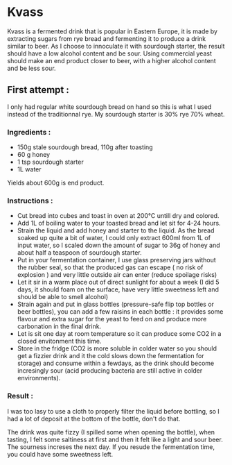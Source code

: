 # Kvass

Kvass is a fermented drink that is popular in Eastern Europe, it is made by extracting sugars from rye bread and fermenting it to produce a drink similar to beer. As I choose to innoculate it with sourdough starter, the result should have a low alcohol content and be sour. Using commercial yeast should make an end product closer to beer, with a higher alcohol content and be less sour. 

## First attempt :
I only had regular white sourdough bread on hand so this is what I used instead of the traditionnal rye.
My sourdough starter is 30% rye 70% wheat.

### Ingredients :
- 150g stale sourdough bread, 110g after toasting
- 60 g honey
- 1 tsp sourdough starter
- 1L water

Yields about 600g is end product.

### Instructions :

- Cut bread into cubes and toast in oven at 200°C untill dry and colored.  
- Add 1L of boiling water to your toasted bread and let sit for 4-24 hours.  
- Strain the liquid and add honey and starter to the liquid. As the bread soaked up quite a bit of water, I could only extract 600ml from 1L of input water, so I scaled down the amount of sugar to 36g of honey and about half a teaspoon of sourdough starter.  
- Put in your fermentation container, I use glass preserving jars without the rubber seal, so that the produced gas can escape ( no risk of explosion ) and very little outside air can enter (reduce spoilage risks)
- Let it sir in a warm place out of direct sunlight for about a week (I did 5 days, it should foam on the surface, have very little sweetness left and should be able to smell alcohol)
- Strain again and put in glass bottles (pressure-safe flip top bottles or beer bottles), you can add a few raisins in each bottle : it provides some flavour and extra sugar for the yeast to feed on and produce more carbonation in the final drink.
- Let is sit one day at room temperature so it can produce some CO2 in a closed envitonment this time.
- Store in the fridge (CO2 is more soluble in colder water so you should get a fizzier drink and it the cold slows down the fermentation for storage) and consume within a fewdays, as the drink should become incresingly sour (acid producing bacteria are still active in colder environments).

### Result :
I was too lasy to use a cloth to properly filter the liquid before bottling, so I had a lot of deposit at the bottom of the bottle, don't do that.

The drink was quite fizzy (I spilled some when opening the bottle), when tasting, I felt some saltiness at first and then it felt like a light and sour beer. The sourness increses the next day. If you resude the fermentation time, you could have some sweetness left.
